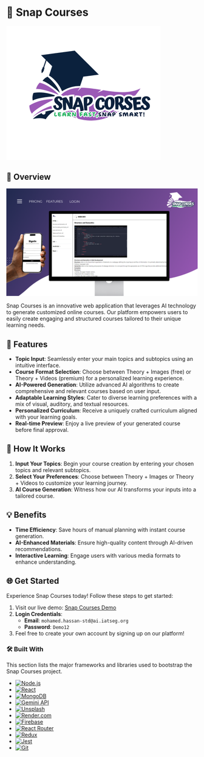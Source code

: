 # 🌟 Snap Courses

![Snap Courses Logo](src/snap-courses-logo-colourfull.png) 

## 🎉 Overview
![Snap Courses Logo](src/cover.png) 

Snap Courses is an innovative web application that leverages AI technology to generate customized online courses. Our platform empowers users to easily create engaging and structured courses tailored to their unique learning needs.

## 🎨 Features
- **Topic Input**: Seamlessly enter your main topics and subtopics using an intuitive interface.
- **Course Format Selection**: Choose between Theory + Images (free) or Theory + Videos (premium) for a personalized learning experience.
- **AI-Powered Generation**: Utilize advanced AI algorithms to create comprehensive and relevant courses based on user input.
- **Adaptable Learning Styles**: Cater to diverse learning preferences with a mix of visual, auditory, and textual resources.
- **Personalized Curriculum**: Receive a uniquely crafted curriculum aligned with your learning goals.
- **Real-time Preview**: Enjoy a live preview of your generated course before final approval.

## 🚀 How It Works
1. **Input Your Topics**: Begin your course creation by entering your chosen topics and relevant subtopics.
2. **Select Your Preferences**: Choose between Theory + Images or Theory + Videos to customize your learning journey.
3. **AI Course Generation**: Witness how our AI transforms your inputs into a tailored course.

## 💡 Benefits
- **Time Efficiency**: Save hours of manual planning with instant course generation.
- **AI-Enhanced Materials**: Ensure high-quality content through AI-driven recommendations.
- **Interactive Learning**: Engage users with various media formats to enhance understanding.

## 🌐 Get Started
Experience Snap Courses today! Follow these steps to get started:
1. Visit our live demo: [Snap Courses Demo](https://snap-courses.mohamed-k.dev)
2. **Login Credentials**:
   - **Email**: `mohamed.hassan-std@ai.iatseg.org`
   - **Password**: `Demo12`
3. Feel free to create your own account by signing up on our platform!

### 🛠️ Built With

This section lists the major frameworks and libraries used to bootstrap the Snap Courses project. 

* [![Node.js][Node.js]][Node-url]
* [![React][React.js]][React-url]
* [![MongoDB][MongoDB]][MongoDB-url]
* [![Gemini API][Gemini]][Gemini-url]
* [![Unsplash][Unsplash]][Unsplash-url]
* [![Render.com][Render.com]][Render-url]
* [![Firebase][Firebase]][Firebase-url]
* [![React Router][ReactRouter]][ReactRouter-url]
* [![Redux][Redux]][Redux-url]
* [![Jest][Jest]][Jest-url]
* [![Git][Git]][Git-url]


<!-- Links for the badges -->
[Node.js]: https://img.shields.io/badge/Node.js-339933?style=flat&logo=node.js&logoColor=white
[Node-url]: https://nodejs.org/
[React.js]: https://img.shields.io/badge/React-61DAFB?style=flat&logo=react&logoColor=black
[React-url]: https://reactjs.org/
[MongoDB]: https://img.shields.io/badge/MongoDB-47A248?style=flat&logo=mongodb&logoColor=white
[MongoDB-url]: https://www.mongodb.com/
[Gemini]: https://img.shields.io/badge/Gemini_API-FF4F00?style=flat&logo=google&logoColor=white
[Gemini-url]: https://cloud.google.com/gemini
[Unsplash]: https://img.shields.io/badge/Unsplash-00A5E0?style=flat&logo=unsplash&logoColor=white
[Unsplash-url]: https://unsplash.com/
[Render.com]: https://img.shields.io/badge/Render.com-6A2C92?style=flat&logo=render&logoColor=white
[Render-url]: https://render.com/
[Firebase]: https://img.shields.io/badge/Firebase-FFCA28?style=flat&logo=firebase&logoColor=black
[Firebase-url]: https://firebase.google.com/
[ReactRouter]: https://img.shields.io/badge/React_Router-CA4245?style=flat&logo=react-router&logoColor=white
[ReactRouter-url]: https://reactrouter.com/
[Redux]: https://img.shields.io/badge/Redux-764ABC?style=flat&logo=redux&logoColor=white
[Redux-url]: https://redux.js.org/
[Jest]: https://img.shields.io/badge/Jest-32B3C3?style=flat&logo=jest&logoColor=white
[Jest-url]: https://jestjs.io/
[Git]: https://img.shields.io/badge/Git-F05032?style=flat&logo=git&logoColor=white
[Git-url]: https://git-scm.com/
